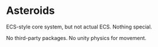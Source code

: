 # Asteroids

ECS-style core system, but not actual ECS. Nothing special.

No third-party packages. No unity physics for movement.
